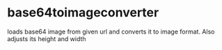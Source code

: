 # base64toimageconverter
loads base64 image from given url and converts it to image format. Also adjusts its height and width
